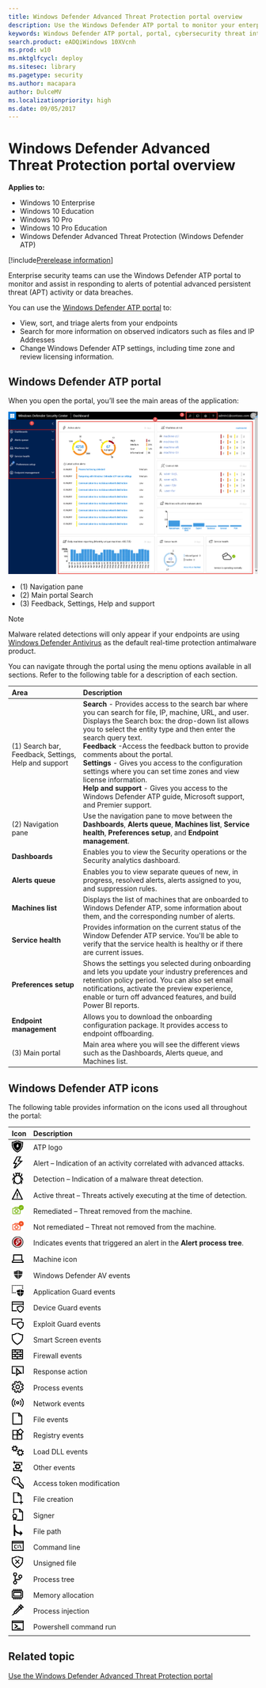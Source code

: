 ```yaml
---
title: Windows Defender Advanced Threat Protection portal overview
description: Use the Windows Defender ATP portal to monitor your enterprise network and assist in responding to alerts to potential advanced persistent threat (APT) activity or data breaches.
keywords: Windows Defender ATP portal, portal, cybersecurity threat intelligence, dashboard, alerts queue, machines list, preferences setup, endpoint management, advanced attacks
search.product: eADQiWindows 10XVcnh
ms.prod: w10
ms.mktglfcycl: deploy
ms.sitesec: library
ms.pagetype: security
ms.author: macapara
author: DulceMV
ms.localizationpriority: high
ms.date: 09/05/2017
---
```


# Windows Defender Advanced Threat Protection portal overview

**Applies to:**

- Windows 10 Enterprise
- Windows 10 Education
- Windows 10 Pro
- Windows 10 Pro Education
- Windows Defender Advanced Threat Protection (Windows Defender ATP)

[!include[Prerelease information](prerelease.md)]

Enterprise security teams can use the Windows Defender ATP portal to monitor and assist in responding to alerts of potential advanced persistent threat (APT) activity or data breaches.

You can use the [Windows Defender ATP portal](https://securitycenter.windows.com/) to:
- View, sort, and triage alerts from your endpoints
- Search for more information on observed indicators such as files and IP Addresses
- Change Windows Defender ATP settings, including time zone and review licensing information.

## Windows Defender ATP portal
When you open the portal, you’ll see the main areas of the application:

 ![Windows Defender Advanced Threat Protection portal](images/atp-portal.png)

- (1) Navigation pane
- (2) Main portal Search
- (3) Feedback, Settings, Help and support

> [!NOTE]
> Malware related detections will only appear if your endpoints are using [Windows Defender Antivirus](https://technet.microsoft.com/library/mt622091(v=vs.85).aspx) as the default real-time protection antimalware product.

You can navigate through the portal using the menu options available in all sections. Refer to the following table for a description of each section.

Area | Description
:---|:---
(1) Search bar, Feedback, Settings, Help and support | **Search** - Provides access to the search bar where you can search for file, IP, machine, URL, and user. Displays the Search box: the drop-down list allows you to select the entity type and then enter the search query text.  </br> **Feedback** -Access the feedback button to provide comments about the portal. </br> **Settings** - Gives you access to the configuration settings where you can set time zones and view license information. </br> **Help and support** - Gives you access to the Windows Defender ATP guide, Microsoft support, and Premier support.
(2) Navigation pane | Use the navigation pane to move between the **Dashboards**, **Alerts queue**, **Machines list**, **Service health**, **Preferences setup**, and **Endpoint management**.
**Dashboards**	| Enables you to view the Security operations or the Security analytics dashboard.
**Alerts queue** | Enables you to view separate queues of new, in progress, resolved alerts, alerts assigned to you, and suppression rules.
**Machines list** | Displays the list of machines that are onboarded to Windows Defender ATP, some information about them, and the corresponding number of alerts.
**Service health** | Provides information on the current status of the Window Defender ATP service. You'll be able to verify that the service health is healthy or if there are current issues.
**Preferences setup** |	Shows the settings you selected during onboarding and lets you update your industry preferences and retention policy period. You can also set email notifications, activate the preview experience, enable or turn off advanced features, and build Power BI reports.
**Endpoint management** |	Allows you to download the onboarding configuration package. It provides access to endpoint offboarding.
(3) Main portal| Main area where you will see the different views such as the Dashboards, Alerts queue, and Machines list.

## Windows Defender ATP icons
The following table provides information on the icons used all throughout the portal:

Icon | Description
:---|:---
![ATP logo icon](images\atp-logo-icon.png)| ATP logo
![Alert icon](images\alert-icon.png)| Alert – Indication of an activity correlated with advanced attacks.
![Detection icon](images\detection-icon.png)| Detection – Indication of a malware threat detection.
![Active threat icon](images\active-threat-icon.png)| Active threat – Threats actively executing at the time of detection.
![Remediated icon](images\remediated-icon.png)| Remediated – Threat removed from the machine.
![Not remediated icon](images\not-remediated-icon.png)| Not remediated – Threat not removed from the machine.
![Thunderbolt icon](images\atp-thunderbolt-icon.png)| Indicates events that triggered an alert in the **Alert process tree**.
![Machine icon](images\atp-machine-icon.png)| Machine icon
![Windows Defender AV events icon](images\atp-windows-defender-av-events-icon.png)| Windows Defender AV events
![Application Guard events icon](images\atp-Application-Guard-events-icon.png)| Application Guard events
![Device Guard events icon](images\atp-Device-Guard-events-icon.png)| Device Guard events
![Exploit Guard events icon](images\atp-Exploit-Guard-events-icon.png)| Exploit Guard events
![Smart Screen events icon](images\atp-Smart-Screen-events-icon.png)| Smart Screen events
![Firewall events icon](images\atp-Firewall-events-icon.png)| Firewall events
![Response action icon](images\atp-respond-action-icon.png)| Response action
![Process events icon](images\atp-process-event-icon.png)| Process events
![Network communication events icon](images\atp-network-communications-icon.png)| Network events
![File observed events icon](images\atp-file-observed-icon.png)| File  events
![Registry events icon](images\atp-registry-event-icon.png)| Registry events
![Module load DLL events icon](images\atp-module-load-icon.png)| Load DLL events
![Other events icon](images\atp-Other-events-icon.png)| Other events
![Access token modification icon](images\atp-access-token-modification-icon.png)| Access token modification
![File creation icon](images\atp-file-creation-icon.png)| File creation
![Signer icon](images\atp-signer-icon.png)| Signer
![File path icon](images\atp-File-path-icon.png)| File path
![Command line icon](images\atp-command-line-icon.png)| Command line
![Unsigned file icon](images\atp-unsigned-file-icon.png)| Unsigned file
![Process tree icon](images\atp-process-tree.png)| Process tree
![Memory allocation icon](images\atp-memory-allocation-icon.png)| Memory allocation
![Process injection icon](images\atp-process-injection.png)| Process injection
![Powershell command run icon](images\atp-powershell-command-run-icon.png)| Powershell command run

## Related topic
[Use the Windows Defender Advanced Threat Protection portal](use-windows-defender-advanced-threat-protection.md)